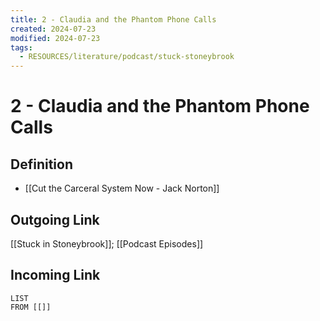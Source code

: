 ```yaml
---
title: 2 - Claudia and the Phantom Phone Calls
created: 2024-07-23
modified: 2024-07-23
tags:
  - RESOURCES/literature/podcast/stuck-stoneybrook
---
```

# 2 - Claudia and the Phantom Phone Calls

## Definition
- [[Cut the Carceral System Now - Jack Norton]]
## Outgoing Link
[[Stuck in Stoneybrook]]; [[Podcast Episodes]]
## Incoming Link
```dataview
LIST
FROM [[]]
```
